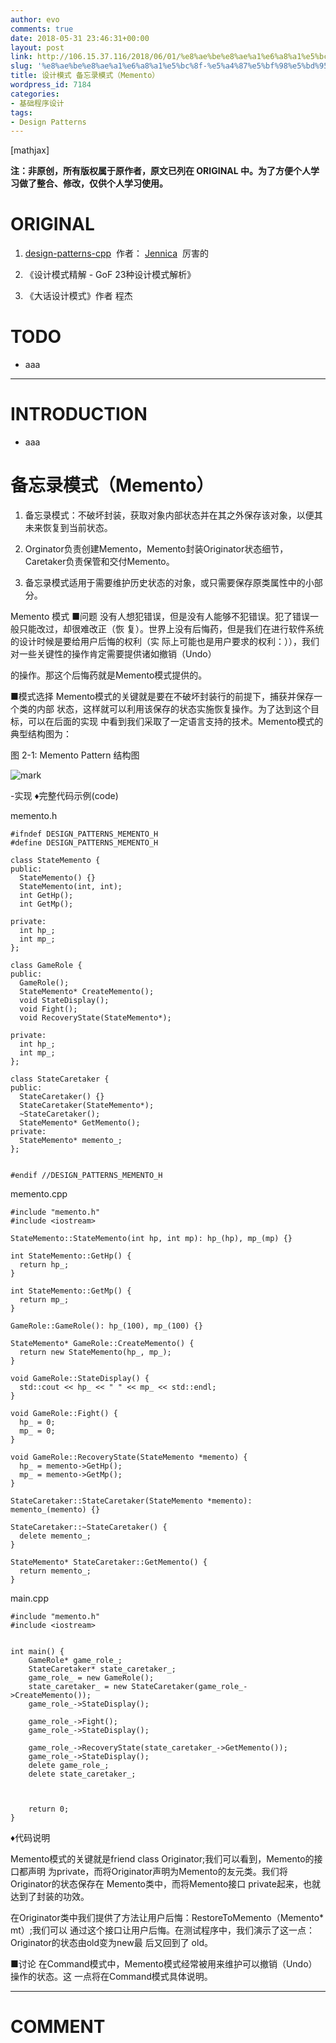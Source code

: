 ```yaml
---
author: evo
comments: true
date: 2018-05-31 23:46:31+00:00
layout: post
link: http://106.15.37.116/2018/06/01/%e8%ae%be%e8%ae%a1%e6%a8%a1%e5%bc%8f-%e5%a4%87%e5%bf%98%e5%bd%95%e6%a8%a1%e5%bc%8f%ef%bc%88memento%ef%bc%89/
slug: '%e8%ae%be%e8%ae%a1%e6%a8%a1%e5%bc%8f-%e5%a4%87%e5%bf%98%e5%bd%95%e6%a8%a1%e5%bc%8f%ef%bc%88memento%ef%bc%89'
title: 设计模式 备忘录模式（Memento）
wordpress_id: 7184
categories:
- 基础程序设计
tags:
- Design Patterns
---
```


<!-- more -->

[mathjax]

**注：非原创，所有版权属于原作者，原文已列在 ORIGINAL 中。为了方便个人学习做了整合、修改，仅供个人学习使用。**


# ORIGINAL






  1. [design-patterns-cpp](https://github.com/yogykwan/design-patterns-cpp)  作者： [Jennica](http://jennica.space/)  厉害的


  2. 《设计模式精解 - GoF 23种设计模式解析》


  3. 《大话设计模式》作者 程杰




# TODO






  * aaa





* * *





# INTRODUCTION






  * aaa







# 备忘录模式（Memento）






  1. 备忘录模式：不破坏封装，获取对象内部状态并在其之外保存该对象，以便其未来恢复到当前状态。


  2. Orginator负责创建Memento，Memento封装Originator状态细节，Caretaker负责保管和交付Memento。


  3. 备忘录模式适用于需要维护历史状态的对象，或只需要保存原类属性中的小部分。








Memento 模式
■问题
没有人想犯错误，但是没有人能够不犯错误。犯了错误一般只能改过，却很难改正（恢 复）。世界上没有后悔药，但是我们在进行软件系统的设计时候是要给用户后悔的权利（实 际上可能也是用户要求的权利：）），我们对一些关键性的操作肯定需要提供诸如撤销（Undo）

的操作。那这个后悔药就是Memento模式提供的。

■模式选择
Memento模式的关键就是要在不破坏封装行的前提下，捕获并保存一个类的内部 状态，这样就可以利用该保存的状态实施恢复操作。为了达到这个目标，可以在后面的实现 中看到我们采取了一定语言支持的技术。Memento模式的典型结构图为：

图 2-1: Memento Pattern 结构图


![mark](http://pacdb2bfr.bkt.clouddn.com/blog/image/180727/4g71H88Jhg.png?imageslim)

-实现
♦完整代码示例(code)

memento.h


    #ifndef DESIGN_PATTERNS_MEMENTO_H
    #define DESIGN_PATTERNS_MEMENTO_H

    class StateMemento {
    public:
      StateMemento() {}
      StateMemento(int, int);
      int GetHp();
      int GetMp();

    private:
      int hp_;
      int mp_;
    };

    class GameRole {
    public:
      GameRole();
      StateMemento* CreateMemento();
      void StateDisplay();
      void Fight();
      void RecoveryState(StateMemento*);

    private:
      int hp_;
      int mp_;
    };

    class StateCaretaker {
    public:
      StateCaretaker() {}
      StateCaretaker(StateMemento*);
      ~StateCaretaker();
      StateMemento* GetMemento();
    private:
      StateMemento* memento_;
    };


    #endif //DESIGN_PATTERNS_MEMENTO_H



memento.cpp


    #include "memento.h"
    #include <iostream>

    StateMemento::StateMemento(int hp, int mp): hp_(hp), mp_(mp) {}

    int StateMemento::GetHp() {
      return hp_;
    }

    int StateMemento::GetMp() {
      return mp_;
    }

    GameRole::GameRole(): hp_(100), mp_(100) {}

    StateMemento* GameRole::CreateMemento() {
      return new StateMemento(hp_, mp_);
    }

    void GameRole::StateDisplay() {
      std::cout << hp_ << " " << mp_ << std::endl;
    }

    void GameRole::Fight() {
      hp_ = 0;
      mp_ = 0;
    }

    void GameRole::RecoveryState(StateMemento *memento) {
      hp_ = memento->GetHp();
      mp_ = memento->GetMp();
    }

    StateCaretaker::StateCaretaker(StateMemento *memento): memento_(memento) {}

    StateCaretaker::~StateCaretaker() {
      delete memento_;
    }

    StateMemento* StateCaretaker::GetMemento() {
      return memento_;
    }





main.cpp


    #include "memento.h"
    #include <iostream>


    int main() {
        GameRole* game_role_;
        StateCaretaker* state_caretaker_;
        game_role_ = new GameRole();
        state_caretaker_ = new StateCaretaker(game_role_->CreateMemento());
        game_role_->StateDisplay();

        game_role_->Fight();
        game_role_->StateDisplay();

        game_role_->RecoveryState(state_caretaker_->GetMemento());
        game_role_->StateDisplay();
        delete game_role_;
        delete state_caretaker_;



        return 0;
    }


♦代码说明

Memento模式的关键就是friend class Originator;我们可以看到，Memento的接口都声明 为private，而将Originator声明为Memento的友元类。我们将Originator的状态保存在 Memento类中，而将Memento接口 private起来，也就达到了封装的功效。

在Originator类中我们提供了方法让用户后悔：RestoreToMemento（Memento* mt）;我们可以 通过这个接口让用户后悔。在测试程序中，我们演示了这一点：Originator的状态由old变为new最 后又回到了 old。

■讨论
在Command模式中，Memento模式经常被用来维护可以撤销（Undo）操作的状态。这 一点将在Command模式具体说明。











* * *





# COMMENT
